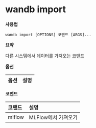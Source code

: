 # wandb import

**사용법**

`wandb import [OPTIONS] 코맨드 [ARGS]...`

**요약**

다른 시스템에서 데이터를 가져오는 코맨드

**옵션**

| **옵션** | **설명** |
| :--- | :--- |

**코맨드**

| **코맨드** | **설명** |
| :--- | :--- |
| mlflow | MLFlow에서 가져오기 |